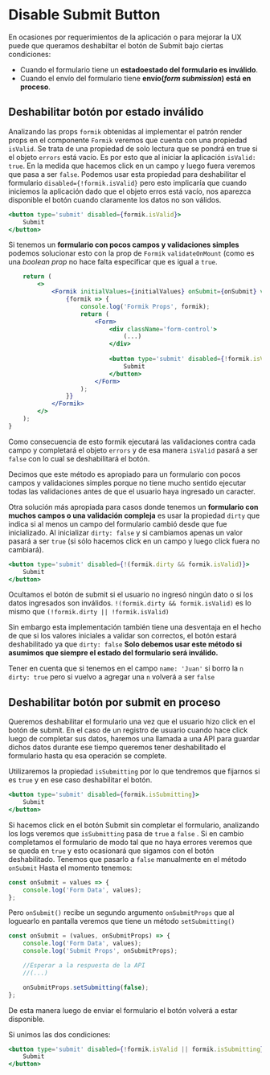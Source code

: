 # Disable Submit Button
En ocasiones por requerimientos de la aplicación o para mejorar la UX puede que queramos deshabiltar el botón de Submit bajo ciertas condiciones:

* Cuando el formulario tiene un **estadoestado del formulario es inválido**.
* Cuando el envío del formulario tiene **envío(*form submission*) está en proceso**.

## Deshabilitar botón por estado inválido
Analizando las props `formik` obtenidas al implementar el patrón render props en el componente `Formik` veremos que cuenta con una propiedad `isValid`. Se trata de una propiedad de solo lectura que se pondrá en true si el objeto `errors` está vacío. Es por esto que al iniciar la aplicación `isValid: true`. En la medida que hacemos click en un campo y luego fuera veremos que pasa a ser `false`.
Podemos usar esta propiedad para deshabilitar el formulario `disabled={!formik.isValid}` pero esto implicaría que cuando iniciemos la aplicación dado que el objeto erros está vacío, nos aparezca disponible el botón cuando claramente los datos no son válidos.

```jsx
<button type='submit' disabled={formik.isValid}>
	Submit
</button>
```

Si tenemos un **formulario con pocos campos y validaciones simples** podemos solucionar esto con la prop de `Formik` `validateOnMount` (como es una *boolean prop* no hace falta especificar que es igual a `true`.

```jsx
	return (
		<>
			<Formik initialValues={initialValues} onSubmit={onSubmit} validationSchema={validationSchema} validateOnMount>
				{formik => {
					console.log('Formik Props', formik);
					return (
						<Form>
							<div className='form-control'>
								(...)
							</div>
				
							<button type='submit' disabled={!formik.isValid}>
								Submit
							</button>
						</Form>
					);
				}}
			</Formik>
		</>
	);
}
```

Como consecuencia de esto formik ejecutará las validaciones contra cada campo y completará el objeto `errors` y de esa manera `isValid` pasará a ser `false` con lo cual se deshabilitará el botón.

Decimos que este método es apropiado para un formulario con pocos campos y validaciones simples porque no tiene mucho sentido ejecutar todas las validaciones antes de que el usuario haya ingresado un caracter.

Otra solución más apropiada para casos donde tenemos un **formulario con muchos campos o una validación compleja** es usar la propiedad `dirty` que indica si al menos un campo del formulario cambió desde que fue inicializado. Al inicializar `dirty: false` y si cambiamos apenas un valor pasará a ser `true` (si sólo hacemos click en un campo y luego click fuera no cambiará).

```jsx
<button type='submit' disabled={!(formik.dirty && formik.isValid)}>
	Submit
</button>
```

Ocultamos el botón de submit si el usuario no ingresó ningún dato o si los datos ingresados son inválidos. `!(formik.dirty && formik.isValid)` es lo mismo que `(!formik.dirty || !formik.isValid)`

Sin embargo esta implementación también tiene una desventaja en el hecho de que si los valores iniciales a validar son correctos, el botón estará deshabilitado ya que `dirty: false` **Solo debemos usar este método si asumimos que siempre el estado del formulario será inválido.**

Tener en cuenta que si tenemos en el campo `name: 'Juan'` si borro la `n` `dirty: true` pero si vuelvo a agregar una `n` volverá a ser `false`

## Deshabilitar botón por submit en proceso
Queremos deshabilitar el formulario una vez que el usuario hizo click en el botón de submit. En el caso de un registro de usuario cuando hace click luego de completar sus datos, haremos una llamada a una API para guardar dichos datos durante ese tiempo queremos tener deshabilitado el formulario hasta qu esa operación se complete.

Utilizaremos la propiedad `isSubmitting` por lo que tendremos que fijarnos si es `true` y en ese caso deshabilitar el botón.

```jsx
<button type='submit' disabled={formik.isSubmitting}>
	Submit
</button>
```

Si hacemos click en el botón Submit sin completar el formulario, analizando los logs veremos que `isSubmitting` pasa de `true` a `false` . Si en cambio completamos el formulario de modo tal que no haya errores veremos que se queda en `true` y esto ocasionará que sigamos con el botón deshabilitado. Tenemos que pasarlo a `false` manualmente en el método `onSubmit`
Hasta el momento tenemos:
```jsx
const onSubmit = values => {
	console.log('Form Data', values);
};
```
Pero `onSubmit()` recibe un segundo argumento `onSubmitProps` que al loguearlo en pantalla veremos que tiene un método `setSubmitting()`
```jsx
const onSubmit = (values, onSubmitProps) => {
	console.log('Form Data', values);
	console.log('Submit Props', onSubmitProps);

	//Esperar a la respuesta de la API
	//(...)

	onSubmitProps.setSubmitting(false);
};
```
De esta manera luego de enviar el formulario el botón volverá a estar disponible.

Si unimos las dos condiciones:

```jsx
<button type='submit' disabled={!formik.isValid || formik.isSubmitting}>
	Submit
</button>
```